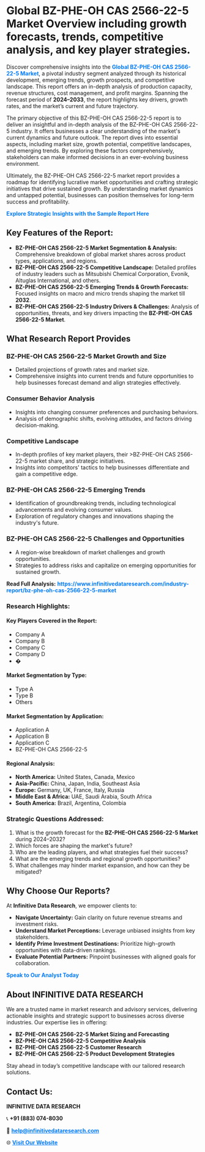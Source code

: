 <h1>Global BZ-PHE-OH CAS 2566-22-5 Market Overview including growth forecasts, trends, competitive analysis, and key player strategies.</h1>
<p>
Discover comprehensive insights into the 
<a href="https://www.infinitivedataresearch.com/industry-report/bz-phe-oh-cas-2566-22-5-market" rel="dofollow" style="color: #007BFF; text-decoration: none;"><strong>Global BZ-PHE-OH CAS 2566-22-5 Market</strong></a>, a pivotal industry segment analyzed through its historical development, emerging trends, growth prospects, and competitive landscape. This report offers an in-depth analysis of production capacity, revenue structures, cost management, and profit margins. Spanning the forecast period of <strong>2024–2033</strong>, the report highlights key drivers, growth rates, and the market’s current and future trajectory.
</p>
<p>
The primary objective of this BZ-PHE-OH CAS 2566-22-5 report is to deliver an insightful and in-depth analysis of the BZ-PHE-OH CAS 2566-22-5 industry. It offers businesses a clear understanding of the market's current dynamics and future outlook. The report dives into essential aspects, including market size, growth potential, competitive landscapes, and emerging trends. By exploring these factors comprehensively, stakeholders can make informed decisions in an ever-evolving business environment.
</p>
<p>
Ultimately, the BZ-PHE-OH CAS 2566-22-5 market report provides a roadmap for identifying lucrative market opportunities and crafting strategic initiatives that drive sustained growth. By understanding market dynamics and untapped potential, businesses can position themselves for long-term success and profitability.
</p>
<p>
<a href="https://www.infinitivedataresearch.com/request-sample/reportId=112210" style="color: #007BFF; text-decoration: none;"><strong>Explore Strategic Insights with the Sample Report Here</strong></a>
</p>

<h2>Key Features of the Report:</h2>
<ul>
<li><strong>BZ-PHE-OH CAS 2566-22-5 Market Segmentation & Analysis:</strong> Comprehensive breakdown of global market shares across product types, applications, and regions.</li>
<li><strong>BZ-PHE-OH CAS 2566-22-5 Competitive Landscape:</strong> Detailed profiles of industry leaders such as Mitsubishi Chemical Corporation, Evonik, Altuglas International, and others.</li>
<li><strong>BZ-PHE-OH CAS 2566-22-5 Emerging Trends & Growth Forecasts:</strong> Focused insights on macro and micro trends shaping the market till <strong>2032</strong>.</li>
<li><strong>BZ-PHE-OH CAS 2566-22-5 Industry Drivers & Challenges:</strong> Analysis of opportunities, threats, and key drivers impacting the <strong>BZ-PHE-OH CAS 2566-22-5 Market</strong>.</li>
</ul>

<h2>What Research Report Provides</h2>
<h3>BZ-PHE-OH CAS 2566-22-5 Market Growth and Size</h3>
<ul>
<li>Detailed projections of growth rates and market size.</li>
<li>Comprehensive insights into current trends and future opportunities to help businesses forecast demand and align strategies effectively.</li>
</ul>

<h3>Consumer Behavior Analysis</h3>
<ul>
<li>Insights into changing consumer preferences and purchasing behaviors.</li>
<li>Analysis of demographic shifts, evolving attitudes, and factors driving decision-making.</li>
</ul>

<h3>Competitive Landscape</h3>
<ul>
<li>In-depth profiles of key market players, their >BZ-PHE-OH CAS 2566-22-5 market share, and strategic initiatives.</li>
<li>Insights into competitors' tactics to help businesses differentiate and gain a competitive edge.</li>
</ul>

<h3>BZ-PHE-OH CAS 2566-22-5 Emerging Trends</h3>
<ul>
<li>Identification of groundbreaking trends, including technological advancements and evolving consumer values.</li>
<li>Exploration of regulatory changes and innovations shaping the industry's future.</li>
</ul>

<h3>BZ-PHE-OH CAS 2566-22-5 Challenges and Opportunities</h3>
<ul>
<li>A region-wise breakdown of market challenges and growth opportunities.</li>
<li>Strategies to address risks and capitalize on emerging opportunities for sustained growth.</li>
</ul>
<p><strong>Read Full Analysis:</strong> <a href="https://www.infinitivedataresearch.com/industry-report/bz-phe-oh-cas-2566-22-5-market" rel="dofollow" style="color: #007BFF; text-decoration: none;"><strong>https://www.infinitivedataresearch.com/industry-report/bz-phe-oh-cas-2566-22-5-market</strong></a></p>
<h3>Research Highlights:</h3>
<h4>Key Players Covered in the Report:</h4>
<ul><li>Company A</li><li>Company B</li><li>Company C</li><li>Company D</li><li>�</li></ul>
<h4>Market Segmentation by Type:</h4>
<ul><li>Type A</li><li>Type B</li><li>Others</li></ul>
<h4>Market Segmentation by Application:</h4>
<ul><li>Application A</li><li>Application B</li><li>Application C</li><li>BZ-PHE-OH CAS 2566-22-5</li></ul>

<h4>Regional Analysis:</h4>
<ul>
<li><strong>North America:</strong> United States, Canada, Mexico</li>
<li><strong>Asia-Pacific:</strong> China, Japan, India, Southeast Asia</li>
<li><strong>Europe:</strong> Germany, UK, France, Italy, Russia</li>
<li><strong>Middle East & Africa:</strong> UAE, Saudi Arabia, South Africa</li>
<li><strong>South America:</strong> Brazil, Argentina, Colombia</li>
</ul>

<h3>Strategic Questions Addressed:</h3>
<ol>
<li>What is the growth forecast for the <strong>BZ-PHE-OH CAS 2566-22-5 Market</strong> during 2024–2032?</li>
<li>Which forces are shaping the market's future?</li>
<li>Who are the leading players, and what strategies fuel their success?</li>
<li>What are the emerging trends and regional growth opportunities?</li>
<li>What challenges may hinder market expansion, and how can they be mitigated?</li>
</ol>

<h2>Why Choose Our Reports?</h2>
<p>At <strong>Infinitive Data Research</strong>, we empower clients to:</p>
<ul>
<li><strong>Navigate Uncertainty:</strong> Gain clarity on future revenue streams and investment risks.</li>
<li><strong>Understand Market Perceptions:</strong> Leverage unbiased insights from key stakeholders.</li>
<li><strong>Identify Prime Investment Destinations:</strong> Prioritize high-growth opportunities with data-driven rankings.</li>
<li><strong>Evaluate Potential Partners:</strong> Pinpoint businesses with aligned goals for collaboration.</li>
</ul>
<p><a href="https://www.infinitivedataresearch.com/industry-report/bz-phe-oh-cas-2566-22-5-market" rel="dofollow" style="color: #007BFF; text-decoration: none;"><strong>Speak to Our Analyst Today</strong></a></p>

<h2>About INFINITIVE DATA RESEARCH</h2>
<p>We are a trusted name in market research and advisory services, delivering actionable insights and strategic support to businesses across diverse industries. Our expertise lies in offering:</p>
<ul>
<li><strong>BZ-PHE-OH CAS 2566-22-5 Market Sizing and Forecasting</strong></li>
<li><strong>BZ-PHE-OH CAS 2566-22-5 Competitive Analysis</strong></li>
<li><strong>BZ-PHE-OH CAS 2566-22-5 Customer Research</strong></li>
<li><strong>BZ-PHE-OH CAS 2566-22-5 Product Development Strategies</strong></li>
</ul>
<p>Stay ahead in today’s competitive landscape with our tailored research solutions.</p>

<h2>Contact Us:</h2>
<p><strong>INFINITIVE DATA RESEARCH</strong></p>
<p>📞 <strong>+91 (883) 074-8030</strong></p>
<p>📧 <strong><a href="mailto:help@infinitivedataresearch.com" style="color: #007BFF;">help@infinitivedataresearch.com</a></strong></p>
<p>🌐 <strong><a href="https://www.infinitivedataresearch.com" rel="dofollow" style="color: #007BFF;">Visit Our Website</a></strong></p>